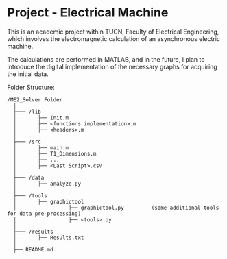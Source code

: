 
# Project - Electrical Machine 

This is an academic project within TUCN, Faculty of Electrical Engineering, 
which involves the electromagnetic calculation of an asynchronous electric machine.  

The calculations are performed in MATLAB, and in the future, I plan to introduce the digital implementation of the necessary graphs for acquiring the initial data.

Folder Structure:
```structured text
/ME2_Solver Folder 
  │
  ├─── /lib
  │       ├── Init.m
  │       ├── <functions implementation>.m
  │       ├── <headers>.m
  │
  ├─── /src
  │       ├── main.m
  │       ├── T1_Dimensions.m
  │       ├── ...
  │       ├── <Last Script>.csv
  │
  ├─── /data
  │       ├── analyze.py
  │
  ├─── /tools
  │       ├── graphictool
  │                 ├── graphictool.py         (some additional tools for data pre-processing)
  │                 ├── <tools>.py
  │
  ├─── /results
  │       ├── Results.txt
  │
  ├── README.md

```
